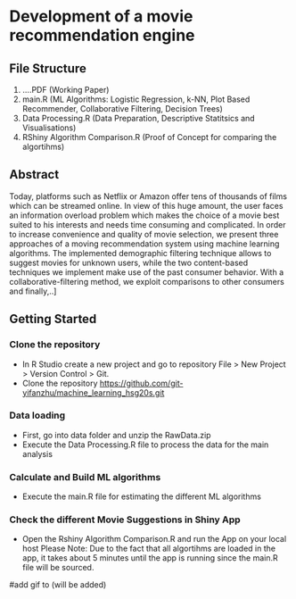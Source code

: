# Development of a movie recommendation engine
## File Structure
1.  ....PDF (Working Paper)
2. main.R (ML Algorithms: Logistic Regression, k-NN, Plot Based Recommender, Collaborative Filtering, Decision Trees)
3. Data Processing.R (Data Preparation, Descriptive Statitsics and Visualisations)
4. RShiny Algorithm Comparison.R (Proof of Concept for comparing the algortihms)

## Abstract
Today, platforms such as Netflix or Amazon offer tens of thousands of films which can be streamed online. In view of this huge amount, the user faces an information overload problem which makes the choice of a movie best suited to his interests and needs time consuming and complicated. In order to increase convenience and quality of movie selection, we present three approaches of a moving recommendation system using machine learning algorithms. The implemented demographic filtering technique allows to suggest movies for unknown users, while the two content-based techniques we implement make use of the past consumer behavior. With a  collaborative-filtering method, we exploit comparisons to other consumers and finally,..]

## Getting Started
### Clone the repository
- In R Studio create a new project and go to repository File > New Project > Version Control > Git.
- Clone the repository https://github.com/git-yifanzhu/machine_learning_hsg20s.git

### Data loading
- First, go into data folder and unzip the RawData.zip
- Execute the Data Processing.R file to process the data for the main analysis

### Calculate and Build ML algorithms
- Execute the main.R file for estimating the different ML algorithms

### Check the different Movie Suggestions in Shiny App
- Open the Rshiny Algorithm Comparison.R and run the App on your local host
Please Note: Due to the fact that all algortihms are loaded in the app, it takes about 5 minutes until the app is running since the main.R file will be sourced.

#add gif to (will be added)